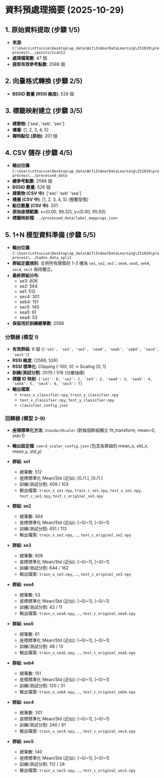 # 資料預處理摘要 (2025-10-29)

## 1. 原始資料提取 (步驟 1/5)
- **來源**: `C:\Users\nttucsie\Desktop\ap_data\WifiIndoorDataLearning\251029\preprocess\../points/scan13`
- **處理檔案數**: 47 個
- **提取有效參考點數**: 2588 個

## 2. 向量格式轉換 (步驟 2/5)
- **BSSID 數量 (RSSI 維度)**: 526 個

## 3. 標籤映射建立 (步驟 3/5)
- **建築物**: ['sea', 'seb', 'sec']
- **樓層**: [1, 2, 3, 4, 5]
- **獨特點位 (原始)**: 201 個

## 4. CSV 儲存 (步驟 4/5)
- **輸出位置**: `C:\Users\nttucsie\Desktop\ap_data\WifiIndoorDataLearning\251029\preprocess\../processed_data`
- **總參考點數**: 2588 個
- **BSSID 數量**: 526 個
- **建築物 (CSV 中)**: ['sec' 'seb' 'sea']
- **樓層 (CSV 中)**: [1, 2, 3, 4, 5] (整數型態)
- **點位數量 (CSV 中)**: 201
- **原始座標範圍**: x=[0.00, 98.32], y=[0.00, 95.93]
- **標籤映射檔**: `../processed_data/label_mappings.json`

## 5. 1+N 模型資料準備 (步驟 5/5)
- **輸出位置**: `C:\Users\nttucsie\Desktop\ap_data\WifiIndoorDataLearning\251029\preprocess\../hadnn_data_split`
- **群組定義規則**: 合併所有建築的 1-3 樓為 `se1`, `se2`, `se3`；`sea4`, `sea5`, `seb4`, `sec4`, `sec5` 保持獨立。
- **最終群組分布**:
    - se3: 806
    - se2: 564
    - se1: 512
    - sec4: 301
    - seb4: 151
    - sec5: 140
    - sea5: 61
    - sea4: 53
- **保留用於訓練總筆數**: 2588

### 分類器 (模型 1)
- **有效群組**: 8 個 (`['se1', 'se2', 'se3', 'sea4', 'sea5', 'seb4', 'sec4', 'sec5']`)
- **RSSI 維度**: (2588, 526)
- **RSSI 標準化**: Clipping [-100, 0] -> Scaling [0, 1]
- **訓練/測試分割**: 2070 / 518 (分層抽樣)
- **標籤 ID 映射**: `{'se1': 0, 'se2': 1, 'se3': 2, 'sea4': 3, 'sea5': 4, 'seb4': 5, 'sec4': 6, 'sec5': 7}`
- **輸出檔案**:
    - `train_x_classifier.npy`, `train_y_classifier.npy`
    - `test_x_classifier.npy`, `test_y_classifier.npy`
    - `classifier_config.json`

### 回歸器 (模型 2-9)
- **座標標準化方法**: `StandardScaler` (對每個群組獨立 fit_transform, mean=0, std=1)
- **輸出設定檔**: `coord_scaler_config.json` (包含各群組的 mean_x, std_x, mean_y, std_y)

- **群組: se1**
    - 總筆數: 512
    - 座標標準化 Mean/Std (近似): [0./1.], [0./1.]
    - 訓練/測試分割: 409 / 103
    - 輸出檔案: `train_x_se1.npy`, `train_c_se1.npy`, `test_x_se1.npy`, `test_c_se1.npy`, `test_c_original_se1.npy`
- **群組: se2**
    - 總筆數: 564
    - 座標標準化 Mean/Std (近似): [~0/~1], [~0/~1]
    - 訓練/測試分割: 451 / 113
    - 輸出檔案: `train_x_se2.npy`, ..., `test_c_original_se2.npy`
- **群組: se3**
    - 總筆數: 806
    - 座標標準化 Mean/Std (近似): [~0/~1], [~0/~1]
    - 訓練/測試分割: 644 / 162
    - 輸出檔案: `train_x_se3.npy`, ..., `test_c_original_se3.npy`
- **群組: sea4**
    - 總筆數: 53
    - 座標標準化 Mean/Std (近似): [~0/~1], [~0/~1]
    - 訓練/測試分割: 42 / 11
    - 輸出檔案: `train_x_sea4.npy`, ..., `test_c_original_sea4.npy`
- **群組: sea5**
    - 總筆數: 61
    - 座標標準化 Mean/Std (近似): [~0/~1], [~0/~1]
    - 訓練/測試分割: 48 / 13
    - 輸出檔案: `train_x_sea5.npy`, ..., `test_c_original_sea5.npy`
- **群組: seb4**
    - 總筆數: 151
    - 座標標準化 Mean/Std (近似): [~0/~1], [~0/~1]
    - 訓練/測試分割: 120 / 31
    - 輸出檔案: `train_x_seb4.npy`, ..., `test_c_original_seb4.npy`
- **群組: sec4**
    - 總筆數: 301
    - 座標標準化 Mean/Std (近似): [~0/~1], [~0/~1]
    - 訓練/測試分割: 240 / 61
    - 輸出檔案: `train_x_sec4.npy`, ..., `test_c_original_sec4.npy`
- **群組: sec5**
    - 總筆數: 140
    - 座標標準化 Mean/Std (近似): [~0/~1], [~0/~1]
    - 訓練/測試分割: 112 / 28
    - 輸出檔案: `train_x_sec5.npy`, ..., `test_c_original_sec5.npy`